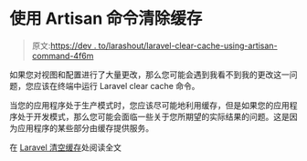 # 使用 Artisan 命令清除缓存

> 原文:[https://dev . to/larashout/laravel-clear-cache-using-artisan-command-4f6m](https://dev.to/larashout/laravel-clear-cache-using-artisan-command-4f6m)

如果您对视图和配置进行了大量更改，那么您可能会遇到我看不到我的更改这一问题，您应该在终端中运行 Laravel clear cache 命令。

当您的应用程序处于生产模式时，您应该尽可能地利用缓存，但是如果您的应用程序处于开发模式，那么您可能会面临一些关于您所期望的实际结果的问题。这是因为应用程序的某些部分由缓存提供服务。

在 [Laravel 清空缓存](https://www.larashout.com/laravel-clear-cache)处阅读全文